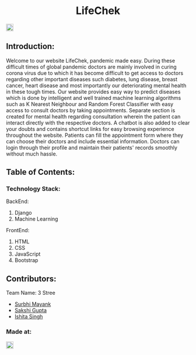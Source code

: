 <h1 align="center">LifeChek</h1>
<p align="center">
</p>

<a href="https://hack36.com"> <img src="http://bit.ly/BuiltAtHack36" height=20px> </a>


## Introduction:
  Welcome to our website LifeChek, pandemic made easy. During these difficult times of global pandemic doctors are mainly involved in curing corona virus due to which it has become difficult to get access to doctors regarding other important diseases such diabetes, lung disease, breast cancer, heart disease and most importantly our deteriorating mental health in these tough times. Our website provides easy way to predict diseases which is done by intelligent and well trained machine learning algorithms such as K Nearest Neighbour and Random Forest Classifier with easy access to consult doctors by taking appointments. Separate section is created for mental health regarding consultation wherein the patient can interact directly with the respective doctors. A chatbot is also added to clear your doubts and contains shortcut links for easy browsing experience throughout the website. Patients can fill the appointment form where they can choose their doctors and include essential information. Doctors can login through their profile and maintain their patients' records smoothly without much hassle.
  
## Table of Contents:

### Technology Stack:
  BackEnd: 
  1) Django
  2) Machine Learning
  
  FrontEnd:
  <ol type="1">
    <li> HTML </li>
    <li> CSS </li>
    <li> JavaScript </li>
    <li> Bootstrap </li>
  </ol>

## Contributors:

Team Name: 3 Stree

* [Surbhi Mayank](https://github.com/surbhi2408)
* [Sakshi Gupta](https://github.com/sakshigupta08)
* [Ishita Singh](https://github.com/ishita65)

### Made at:
<a href="https://hack36.com"> <img src="http://bit.ly/BuiltAtHack36" height=20px> </a>
